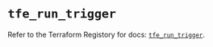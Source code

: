 # `tfe_run_trigger`

Refer to the Terraform Registory for docs: [`tfe_run_trigger`](https://www.terraform.io/docs/providers/tfe/r/run_trigger).
